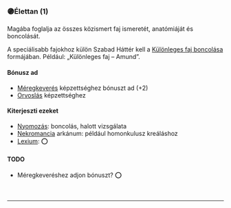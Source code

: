 ### 🟣Élettan (1)

Magába foglalja az összes közismert faj ismeretét, anatómiáját és boncolását.

A speciálisabb fajokhoz külön Szabad Háttér kell a [Különleges faj boncolása](../hatterek.szabad/kulonleges_faj_boncolasa.md) formájában. Például: „Különleges faj – Amund”.

#### Bónusz ad

- [Méregkeverés](../kepzettsegek.tudomanyos/meregkeveres.md) képzettséghez bónuszt ad (+2)
- [Orvoslás](../kepzettsegek.vilagi/orvoslas.md) képzettséghez
#### Kiterjeszti ezeket

- [Nyomozás](../kepzettsegek.vilagi/nyomozas.md): boncolás, halott vizsgálata
- [Nekromancia](../kepzettsegek.arkanumok/nekromancia.md) arkánum: például homonkulusz kreáláshoz
- [Lexium](../kepzettsegek.tudomanyos/lexium.md): ⭕


#### TODO
- Méregkeveréshez adjon bónuszt? ⭕

<br />

---
